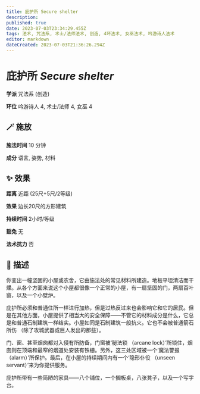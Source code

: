 ```yaml
---
title: 庇护所 Secure shelter
description: 
published: true
date: 2023-07-03T23:34:29.455Z
tags: 法术, 咒法系, 术士/法师法术, 创造, 4环法术, 女巫法术, 吟游诗人法术
editor: markdown
dateCreated: 2023-07-03T21:36:26.294Z
---
```


# **庇护所** *Secure shelter*

**学派** 咒法系 (创造) 

**环位** 吟游诗人 4, 术士/法师 4, 女巫 4

## 🪄 施放

**施法时间** 10 分钟

**成分** 语言, 姿势, 材料

## ✨ 效果  

**距离** 近距 (25尺+5尺/2等级) 

**效果** 边长20尺的方形建筑 

**持续时间** 2小时/等级 

**豁免** 无

**法术抗力** 否

## 📖 描述

你变出一幢坚固的小屋或农舍，它由施法处的常见材料所建造。地板平坦清洁而干燥。从各个方面来说这个小屋都很像一个正常的小屋，有一扇坚固的门，两扇百叶窗，以及一个小壁炉。

庇护所必须和普通住所一样进行加热，但是过热反过来也会影响它和它的居民。但是在其他方面，小屋提供了相当大的安全保障——不管它的材料成分是什么，它总是和普通石制建筑一样结实。小屋如同是石制建筑一般抗火。它也不会被普通箭石所伤 （除了攻城武器或巨人发出的那些）。

门、窗、甚至烟囱都对入侵有所防备，门窗被‘秘法锁 （arcane lock）’所锁住，烟囱则在顶端和最窄的烟道处安装有铁栅。另外，这三处区域被一个‘魔法警报 （alarm）’所保护。最后，在小屋的持续期间内有一个‘隐形仆役 （unseen servant）’来为你提供服务。

庇护所带有一些简陋的家具——八个铺位，一个搁板桌，八张凳子，以及一个写字台。
    